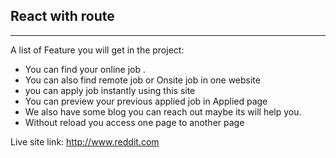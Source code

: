 ## React with route 
***
A list of Feature you will get in the project:
* You can find your online job .
* You can also find remote job or Onsite job in one website
* you can apply job instantly using this site
* You can preview your previous applied job in Applied page
* We also have some blog you can reach out maybe its will help you.
* Without reload you access one page to another page

Live site link: http://www.reddit.com 

